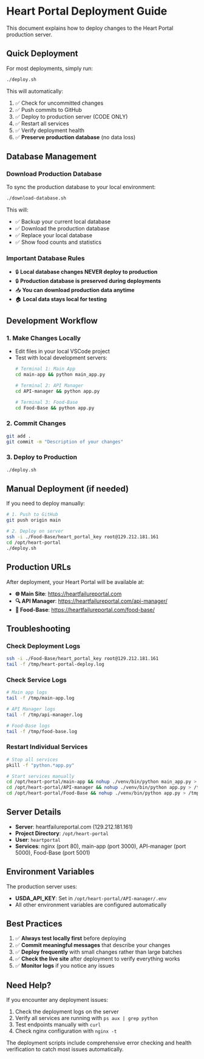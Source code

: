 # Heart Portal Deployment Guide

This document explains how to deploy changes to the Heart Portal production server.

## Quick Deployment

For most deployments, simply run:

```bash
./deploy.sh
```

This will automatically:
1. ✅ Check for uncommitted changes
2. ✅ Push commits to GitHub 
3. ✅ Deploy to production server (CODE ONLY)
4. ✅ Restart all services
5. ✅ Verify deployment health
6. ✅ **Preserve production database** (no data loss)

## Database Management

### Download Production Database
To sync the production database to your local environment:

```bash
./download-database.sh
```

This will:
- ✅ Backup your current local database
- ✅ Download the production database 
- ✅ Replace your local database
- ✅ Show food counts and statistics

### Important Database Rules
- 🔒 **Local database changes NEVER deploy to production**
- 🔒 **Production database is preserved during deployments**
- 📥 **You can download production data anytime**
- 🏠 **Local data stays local for testing**

## Development Workflow

### 1. Make Changes Locally
- Edit files in your local VSCode project
- Test with local development servers:
  ```bash
  # Terminal 1: Main App
  cd main-app && python main_app.py
  
  # Terminal 2: API Manager  
  cd API-manager && python app.py
  
  # Terminal 3: Food-Base
  cd Food-Base && python app.py
  ```

### 2. Commit Changes
```bash
git add .
git commit -m "Description of your changes"
```

### 3. Deploy to Production
```bash
./deploy.sh
```

## Manual Deployment (if needed)

If you need to deploy manually:

```bash
# 1. Push to GitHub
git push origin main

# 2. Deploy on server
ssh -i ./Food-Base/heart_portal_key root@129.212.181.161
cd /opt/heart-portal
./deploy.sh
```

## Production URLs

After deployment, your Heart Portal will be available at:

- **🌐 Main Site**: https://heartfailureportal.com
- **🔍 API Manager**: https://heartfailureportal.com/api-manager/
- **🍎 Food-Base**: https://heartfailureportal.com/food-base/

## Troubleshooting

### Check Deployment Logs
```bash
ssh -i ./Food-Base/heart_portal_key root@129.212.181.161
tail -f /tmp/heart-portal-deploy.log
```

### Check Service Logs
```bash
# Main app logs
tail -f /tmp/main-app.log

# API Manager logs  
tail -f /tmp/api-manager.log

# Food-Base logs
tail -f /tmp/food-base.log
```

### Restart Individual Services
```bash
# Stop all services
pkill -f "python.*app.py"

# Start services manually
cd /opt/heart-portal/main-app && nohup ./venv/bin/python main_app.py > /tmp/main-app.log 2>&1 &
cd /opt/heart-portal/API-manager && nohup ./venv/bin/python app.py > /tmp/api-manager.log 2>&1 &
cd /opt/heart-portal/Food-Base && nohup ./venv/bin/python app.py > /tmp/food-base.log 2>&1 &
```

## Server Details

- **Server**: heartfailureportal.com (129.212.181.161)
- **Project Directory**: `/opt/heart-portal`
- **User**: `heartportal`
- **Services**: nginx (port 80), main-app (port 3000), API-manager (port 5000), Food-Base (port 5001)

## Environment Variables

The production server uses:
- **USDA_API_KEY**: Set in `/opt/heart-portal/API-manager/.env`
- All other environment variables are configured automatically

## Best Practices

1. ✅ **Always test locally first** before deploying
2. ✅ **Commit meaningful messages** that describe your changes  
3. ✅ **Deploy frequently** with small changes rather than large batches
4. ✅ **Check the live site** after deployment to verify everything works
5. ✅ **Monitor logs** if you notice any issues

## Need Help?

If you encounter any deployment issues:
1. Check the deployment logs on the server
2. Verify all services are running with `ps aux | grep python`
3. Test endpoints manually with `curl`
4. Check nginx configuration with `nginx -t`

The deployment scripts include comprehensive error checking and health verification to catch most issues automatically.
